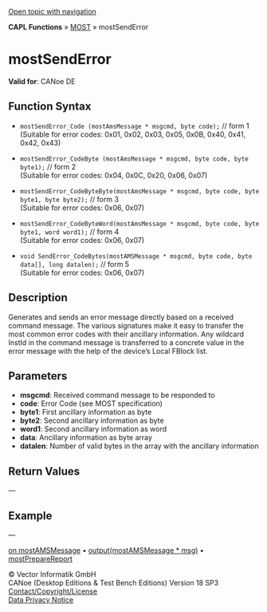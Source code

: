 [Open topic with navigation](../../../../../CANoeDEFamily.htm#Topics/CAPLFunctions/MOST/Functions/CAPLfunctionMOSTSendError.md)

**CAPL Functions** » [MOST](../CAPLfunctionsMOSTOverview.md) » mostSendError

# mostSendError

**Valid for**: CANoe DE

## Function Syntax

- `mostSendError_Code (mostAmsMessage * msgcmd, byte code);` // form 1  
  (Suitable for error codes: 0x01, 0x02, 0x03, 0x05, 0x0B, 0x40, 0x41, 0x42, 0x43)

- `mostSendError_CodeByte (mostAmsMessage * msgcmd, byte code, byte byte1);` // form 2  
  (Suitable for error codes: 0x04, 0x0C, 0x20, 0x06, 0x07)

- `mostSendError_CodeByteByte(mostAmsMessage * msgcmd, byte code, byte byte1, byte byte2);` // form 3  
  (Suitable for error codes: 0x06, 0x07)

- `mostSendError_CodeByteWord(mostAmsMessage * msgcmd, byte code, byte byte1, word word1);` // form 4  
  (Suitable for error codes: 0x06, 0x07)

- `void SendError_CodeBytes(mostAMSMessage * msgcmd, byte code, byte data[], long datalen);` // form 5  
  (Suitable for error codes: 0x06, 0x07)

## Description

Generates and sends an error message directly based on a received command message. The various signatures make it easy to transfer the most common error codes with their ancillary information. Any wildcard InstId in the command message is transferred to a concrete value in the error message with the help of the device’s Local FBlock list.

## Parameters

- **msgcmd**: Received command message to be responded to
- **code**: Error Code (see MOST specification)
- **byte1**: First ancillary information as byte
- **byte2**: Second ancillary information as byte
- **word1**: Second ancillary information as word
- **data**: Ancillary information as byte array
- **datalen**: Number of valid bytes in the array with the ancillary information

## Return Values

—

## Example

—

[on mostAMSMessage](../EventProcedures/CAPLfunctionOnMOSTAMSMessage.md) • [output(mostAMSMessage * msg)](CAPLfunctionMOSToutput.md) • [mostPrepareReport](CAPLfunctionMOSTPrepareReport.md)

© Vector Informatik GmbH  
CANoe (Desktop Editions & Test Bench Editions) Version 18 SP3  
[Contact/Copyright/License](../../../Shared/ContactCopyrightLicense.md)  
[Data Privacy Notice](https://www.vector.com/int/en/company/get-info/privacy-policy/)
